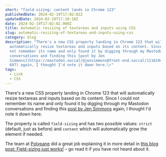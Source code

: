 ```yaml
---
short: "field-sizing: content lands in Chrome 123"
publishedDate: 2024-02-19T17:02:02Z
updatedDate: 2024-02-19T17:10:18Z
date: 2024-02-19T17:02:02.000Z
title: Automatic resizing of textareas and inputs using CSS
slug: automatic-resizing-of-textareas-and-inputs-using-css
category: blog
description: "There's a new CSS property landing in Chrome 123 that will
  automatically resize textareas and inputs based on its content. Since I could
  not remember its name and only found it by digging through my Mastodon
  conversations and finding this [post by Jen
  Simmons](https://mastodon.social/@jensimmons@front-end.social/111619407998095\
  697) again, I thought I'd note it down here.\r"
tags:
  - Link
  - CSS
---
```



There's a new CSS property landing in Chrome 123 that will automatically resize textareas and inputs based on its content. Since I could not remember its name and only found it by digging through my Mastodon conversations and finding this [post by Jen Simmons](https://mastodon.social/@jensimmons@front-end.social/111619407998095697) again, I thought I'd note it down here.

The property is called `field-sizing` and has two possible values: `strict` (default, just as before) and `content` which will automatically grow the element if needed.

The team at [Polypane](https://polypane.app/) did a great job explaining it in more detail in [this blog post: Field-sizing just works!](https://polypane.app/blog/field-sizing-just-works) – go read it if you have not heard about it.
